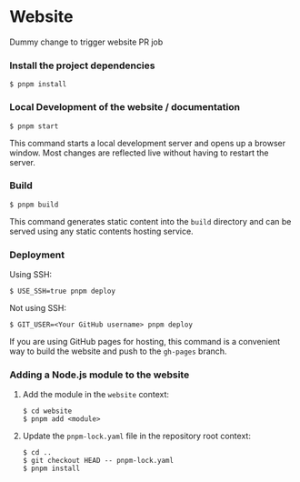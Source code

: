 # Website

Dummy change to trigger website PR job

### Install the project dependencies

```shell-session
$ pnpm install
```

### Local Development of the website / documentation

```shell-session
$ pnpm start
```

This command starts a local development server and opens up a browser window. Most changes are reflected live without having to restart the server.

### Build

```shell-session
$ pnpm build
```

This command generates static content into the `build` directory and can be served using any static contents hosting service.

### Deployment

Using SSH:

```shell-session
$ USE_SSH=true pnpm deploy
```

Not using SSH:

```shell-session
$ GIT_USER=<Your GitHub username> pnpm deploy
```

If you are using GitHub pages for hosting, this command is a convenient way to build the website and push to the `gh-pages` branch.

### Adding a Node.js module to the website

1. Add the module in the `website` context:

   ```shell-session
   $ cd website
   $ pnpm add <module>
   ```

2. Update the `pnpm-lock.yaml` file in the repository root context:

   ```shell-session
   $ cd ..
   $ git checkout HEAD -- pnpm-lock.yaml
   $ pnpm install
   ```
